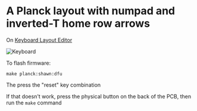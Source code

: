 # A Planck layout with numpad and inverted-T home row arrows

On [Keyboard Layout Editor](http://www.keyboard-layout-editor.com/#/gists/57cf805069862b99fe1059e1b0988e0a)

![Keyboard](https://i.imgur.com/NdWX4jH.png)

To flash firmware:

    make planck:shawn:dfu

The press the "reset" key combination

If that doesn't work, press the physical button on the back of the PCB, then run the `make` command
